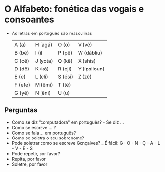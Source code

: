 # O Alfabeto: fonética das vogais e consoantes

* As letras em português são masculinas

  | | | | |
  | -- | -- | -- | -- |
  | A (a) | H (agá) | O (o) | V (vê) |
  | B (bê) | I (i) | P (pê) | W (dábliu) |
  | C (cê) | J (yota) | Q (kê) | X (shis) |
  | D (dê) | K (ká) | R (eji) | Y (ipsiloun) |
  | E (e) | L (eli) | S (ési) | Z (zê) |
  | F (efe) | M (êmi) | T (tê) | |
  | G (yê) | N (êni) | U (u) | |

## Perguntas

* Como se diz "computadora" em português? - Se diz ...
* Como se escreve ... ?
* Como se fala ... em português?
* Como se soletra o seu sobrenome?
* Pode soletrar como se escreve Gonçalves? _ É fácil: G - O - N - Ç - A - L - V - E - S
* Pode repetir, por favor?
* Repita, por favor
* Soletre, por favor
